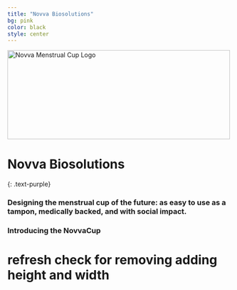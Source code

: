 ```yaml
---
title: "Novva Biosolutions"
bg: pink
color: black
style: center
---
```



<img src="img/NovvaMenstrualCupTextLogo.jpg" alt="Novva Menstrual Cup Logo" width="500" height="200">


# Novva Biosolutions
{: .text-purple}

### Designing the menstrual cup of the future: as easy to use as a tampon, medically backed, and with social impact.
### Introducing the NovvaCup

# refresh check for removing adding height and width

